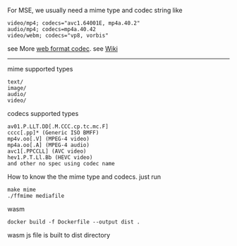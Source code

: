 

For MSE, we usually need a mime type and codec string like
```
video/mp4; codecs="avc1.64001E, mp4a.40.2"
audio/mp4; codecs=mp4a.40.42
video/webm; codecs="vp8, vorbis"
```
see More [web format codec](https://developer.mozilla.org/en-US/docs/Web/Media/Formats/codecs_parameter).
see [Wiki](https://wiki.whatwg.org/wiki/video_type_parameters)

---

mime supported types
```
text/
image/
audio/
video/
```
codecs supported types
```
av01.P.LLT.DD[.M.CCC.cp.tc.mc.F]
cccc[.pp]* (Generic ISO BMFF)
mp4v.oo[.V] (MPEG-4 video)
mp4a.oo[.A] (MPEG-4 audio)
avc1[.PPCCLL] (AVC video)
hev1.P.T.Ll.Bb (HEVC video)
and other no spec using codec name
```


How to know the the mime type and codecs.
just run 
```
make mime
./ffmime mediafile
```

wasm
```
docker build -f Dockerfile --output dist .
```
wasm js file is built to dist directory